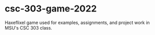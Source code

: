# csc-303-game-2022
Haxeflixel game used for examples, assignments, and project work in MSU's CSC 303 class.